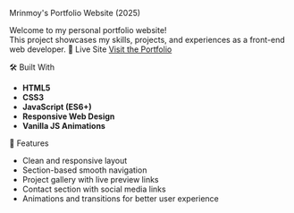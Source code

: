  Mrinmoy's Portfolio Website (2025)

Welcome to my personal portfolio website!  
This project showcases my skills, projects, and experiences as a front-end web developer.
 🔗 Live Site
[Visit the Portfolio](https://mrinmoy03.github.io/PortFolio-2025/)

🛠️ Built With

- **HTML5**
- **CSS3**
- **JavaScript (ES6+)**
- **Responsive Web Design**
- **Vanilla JS Animations**

📌 Features

- Clean and responsive layout
- Section-based smooth navigation
- Project gallery with live preview links
- Contact section with social media links
- Animations and transitions for better user experience



